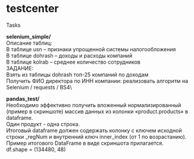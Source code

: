 # testcenter
Tasks

**selenium_simple/**\
Описание таблиц:\
В таблице usn – признаки упрощенной системы налогообложения\
В таблице dohrash – доходы и расходы компаний\
В таблице kolrab – среднее количество сотрудников\
ЗАДАНИЕ:\
Взять из таблицы dohrash топ-25 компаний по доходам\
Получить ФИО директора по ИНН компании: реализовать алгоритм на Selenium / requests / BS4\

**pandas_test/**\
Необходимо эффективно получить вложенный нормализированный (пример в скриншоте) массив данных из колонки «product.products» в dataframe.\
Один продукт - одна строка.\
Итоговый dataframe должен содержать колонку с ключем исходной строки _regNum и внутренний ключ inner_index (от 1 по возрастанию).\
Пример итогового DataFrame в виде скриншота прилагается.\
df.shape = (134480, 48)
